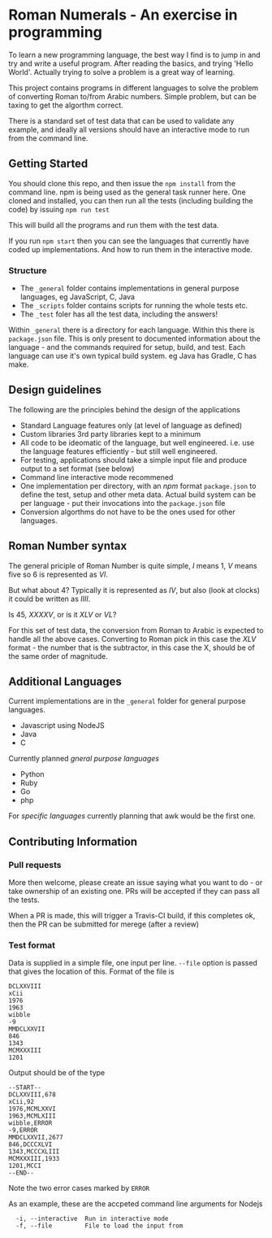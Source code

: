 
# Roman Numerals - An exercise in programming

To learn a new programming language, the best way I find is to jump in and try and write a useful program.
After reading the basics, and trying 'Hello World'.  Actually trying to solve a problem is a great way of learning.

This project contains programs in different languages to solve the problem of converting Roman to/from Arabic numbers. Simple problem, but can be taxing to get the algorthm correct. 

There is a standard set of test data that can be used to validate any example, and ideally all versions should have an interactive mode to run from the command line. 

## Getting Started

You should clone this repo, and then issue the `npm install` from the command line.  npm is being used as the general task runner here. One cloned and installed, you can then run all the tests (including building the code) by issuing `npm run test`

This will build all the programs and run them with the test data.

If you run `npm start` then you can see the languages that currently have coded up implementations. And how to run them in the interactive mode. 

### Structure
 - The `_general` folder  contains implementations in general purpose languages, eg JavaScript, C, Java
 - The `_scripts` folder contains scripts for running the whole tests etc. 
 - The `_test` foler has all the test data, including the answers!

Within `_general` there is a directory for each language. Within this there is `package.json` file. This is only present to documented information about the language - and the commands required for setup, build, and test. Each language can use it's own typical build system. eg Java has Gradle, C has make.

## Design guidelines

The following are the principles behind the design of the applications

- Standard Language features only (at level of language as defined)
- Custom libraries 3rd party libraries kept to a minimum
- All code to be ideomatic of the language, but well engineered. i.e. use the language features efficiently - but still well engineered. 
- For testing, applications should take a simple input file and produce output to a set format (see below)
- Command line interactive mode recommened
- One implementation per directory, with an *npm* format `package.json` to define the test, setup and other meta data. Actual build system can be per language - put their invocations into the `package.json` file
- Conversion algorthms do not have to be the ones used for other languages.

## Roman Number syntax

The general priciple of Roman Number is quite simple, *I* means 1, *V* means five so 6 is represented as *VI*.

But what about 4? Typically it is represented as *IV*, but also (look at clocks) it could be written as *IIII*.

Is 45, *XXXXV*, or is it *XLV* or *VL*?  

For this set of test data, the conversion from Roman to Arabic is expected to handle all the above cases. Converting to Roman pick in this case the *XLV* format - the number that is the subtractor, in this case the X, should be of the same order of magnitude.  

## Additional Languages

Current implementations are in the `_general` folder for general purpose languages.

- Javascript using NodeJS 
- Java
- C

Currently planned *gneral purpose languages*

- Python
- Ruby
- Go
- php

For *specific languages* currently planning that awk would be the first one.

## Contributing Information

### Pull requests
More then welcome, please create an issue saying what you want to do - or take ownership of an existing one. 
PRs will be accepted if they can pass all the tests. 

When a PR is made, this will trigger a Travis-CI build, if this completes ok, then the PR can be submitted for merege (after a review)

### Test format
Data is supplied in a simple file, one input per line. `--file` option is passed that gives the location of this. Format of the file is 

```
DCLXXVIII
xCii
1976
1963
wibble
-9
MMDCLXXVII
846
1343
MCMXXXIII
1201
```

Output should be of the type
```
--START--
DCLXXVIII,678
xCii,92
1976,MCMLXXVI
1963,MCMLXIII
wibble,ERROR
-9,ERROR
MMDCLXXVII,2677
846,DCCCXLVI
1343,MCCCXLIII
MCMXXXIII,1933
1201,MCCI
--END--
```

Note the two error cases marked by `ERROR`

As an example, these are the accpeted command line arguments for Nodejs
```
  -i, --interactive  Run in interactive mode
  -f, --file         File to load the input from
```